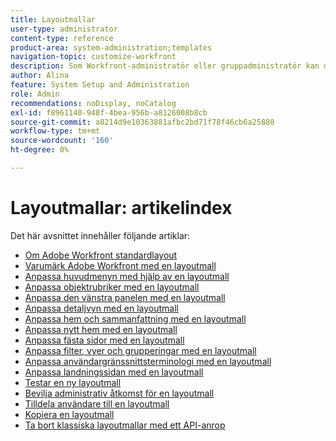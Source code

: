 ```yaml
---
title: Layoutmallar
user-type: administrator
content-type: reference
product-area: system-administration;templates
navigation-topic: customize-workfront
description: Som Workfront-administratör eller gruppadministratör kan du skapa och ändra layoutmallar för att anpassa elementen i Workfront-gränssnittet.
author: Alina
feature: System Setup and Administration
role: Admin
recommendations: noDisplay, noCatalog
exl-id: f8961140-948f-4bea-956b-a8126008b8cb
source-git-commit: a8214d9e10363881afbc2bd71f78f46cb6a25880
workflow-type: tm+mt
source-wordcount: '160'
ht-degree: 0%

---
```


# Layoutmallar: artikelindex

<!-- Audited: 2/2024 -->

Det här avsnittet innehåller följande artiklar:

* [Om Adobe Workfront standardlayout](../../../administration-and-setup/customize-workfront/use-layout-templates/about-the-default-wf-layout.md)
* [Varumärk Adobe Workfront med en layoutmall](../../../administration-and-setup/customize-workfront/use-layout-templates/brand-wf-using-a-layout-template.md)
* [Anpassa huvudmenyn med hjälp av en layoutmall](../../../administration-and-setup/customize-workfront/use-layout-templates/customize-main-menu.md)
* [Anpassa objektrubriker med en layoutmall](../../customize-workfront/use-layout-templates/customize-object-headers.md)
* [Anpassa den vänstra panelen med en layoutmall](../../../administration-and-setup/customize-workfront/use-layout-templates/customize-left-panel.md)
* [Anpassa detaljvyn med en layoutmall](../../../administration-and-setup/customize-workfront/use-layout-templates/customize-details-view-layout-template.md)
* [Anpassa hem och sammanfattning med en layoutmall](../../../administration-and-setup/customize-workfront/use-layout-templates/customize-home-summary-layout-template.md)
* [Anpassa nytt hem med en layoutmall](../../../administration-and-setup/customize-workfront/use-layout-templates/customize-new-home-layout-template.md)
* [Anpassa fästa sidor med en layoutmall](../../../administration-and-setup/customize-workfront/use-layout-templates/customize-pinned-pages.md)
* [Anpassa filter, vyer och grupperingar med en layoutmall](../../../administration-and-setup/customize-workfront/use-layout-templates/customize-fvg-list-controls-layout-template.md)
* [Anpassa användargränssnittsterminologi med en layoutmall](../../../administration-and-setup/customize-workfront/use-layout-templates/customize-terminology.md)
* [Anpassa landningssidan med en layoutmall](../../../administration-and-setup/customize-workfront/use-layout-templates/customize-landing-page.md)
* [Testar en ny layoutmall](../../../administration-and-setup/customize-workfront/use-layout-templates/test-a-layout-template.md)
* [Bevilja administrativ åtkomst för en layoutmall](../../../administration-and-setup/customize-workfront/use-layout-templates/grant-admin-access-layout-template.md)
* [Tilldela användare till en layoutmall](../../../administration-and-setup/customize-workfront/use-layout-templates/assign-users-to-layout-template.md)
* [Kopiera en layoutmall](../../../administration-and-setup/customize-workfront/use-layout-templates/copy-a-layout-template.md)
* [Ta bort klassiska layoutmallar med ett API-anrop](../../../administration-and-setup/customize-workfront/use-layout-templates/delete-classic-layout-templates.md)
